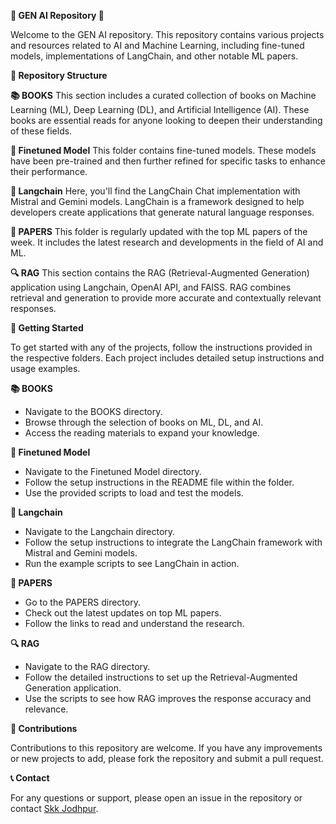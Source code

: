 **🌟 GEN AI Repository 🌟**

Welcome to the GEN AI repository. This repository contains various projects and resources related to AI and Machine Learning, including fine-tuned models, implementations of LangChain, and other notable ML papers.

**📂 Repository Structure**

**📚 BOOKS**
This section includes a curated collection of books on Machine Learning (ML), Deep Learning (DL), and Artificial Intelligence (AI). These books are essential reads for anyone looking to deepen their understanding of these fields.

**🔧 Finetuned Model**
This folder contains fine-tuned models. These models have been pre-trained and then further refined for specific tasks to enhance their performance.

**🧠 Langchain**
Here, you'll find the LangChain Chat implementation with Mistral and Gemini models. LangChain is a framework designed to help developers create applications that generate natural language responses.

**📄 PAPERS**
This folder is regularly updated with the top ML papers of the week. It includes the latest research and developments in the field of AI and ML.

**🔍 RAG**
This section contains the RAG (Retrieval-Augmented Generation) application using Langchain, OpenAI API, and FAISS. RAG combines retrieval and generation to provide more accurate and contextually relevant responses.

**🚀 Getting Started**

To get started with any of the projects, follow the instructions provided in the respective folders. Each project includes detailed setup instructions and usage examples.

**📚 BOOKS**

- Navigate to the BOOKS directory.
- Browse through the selection of books on ML, DL, and AI.
- Access the reading materials to expand your knowledge.

**🔧 Finetuned Model**
- Navigate to the Finetuned Model directory.
- Follow the setup instructions in the README file within the folder.
- Use the provided scripts to load and test the models.

**🧠 Langchain**
- Navigate to the Langchain directory.
- Follow the setup instructions to integrate the LangChain framework with Mistral and Gemini models.
- Run the example scripts to see LangChain in action.

**📄 PAPERS**
- Go to the PAPERS directory.
- Check out the latest updates on top ML papers.
- Follow the links to read and understand the research.

**🔍 RAG**
- Navigate to the RAG directory.
- Follow the detailed instructions to set up the Retrieval-Augmented Generation application.
- Use the scripts to see how RAG improves the response accuracy and relevance.

**🤝 Contributions**

Contributions to this repository are welcome. If you have any improvements or new projects to add, please fork the repository and submit a pull request.

**📞 Contact**

For any questions or support, please open an issue in the repository or contact [Skk Jodhpur](mailto:Skk.jodhpur@gmail.com).

